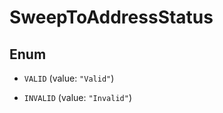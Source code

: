 

# SweepToAddressStatus

## Enum


* `VALID` (value: `"Valid"`)

* `INVALID` (value: `"Invalid"`)



